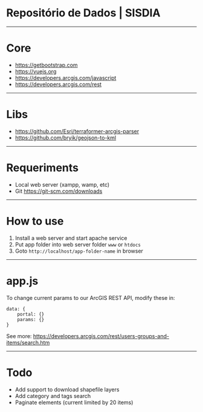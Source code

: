 # Repositório de Dados | SISDIA

- - - - -

# Core

- https://getbootstrap.com
- https://vuejs.org
- https://developers.arcgis.com/javascript
- https://developers.arcgis.com/rest

- - - - -

# Libs

- https://github.com/Esri/terraformer-arcgis-parser
- https://github.com/bryik/geojson-to-kml

- - - - -

# Requeriments

- Local web server (xampp, wamp, etc)
- Git https://git-scm.com/downloads

- - - - -

# How to use

1. Install a web server and start apache service
2. Put app folder into web server folder `www` or `htdocs`
3. Goto `http://localhost/app-folder-name` in browser

- - - - -

# app.js

To change current params to our ArcGIS REST API, modify these in:

```
data: {
    portal: {}
    params: {}
}
```

See more: https://developers.arcgis.com/rest/users-groups-and-items/search.htm

- - - - -

# Todo

- Add support to download shapefile layers
- Add category and tags search
- Paginate elements (current limited by 20 items)
